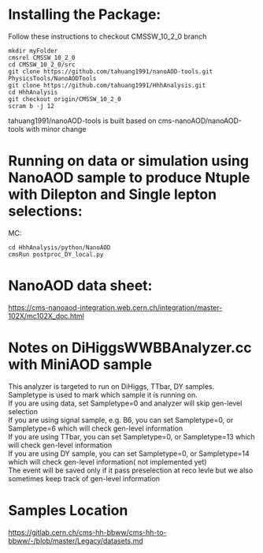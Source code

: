 # Installing the Package:

Follow these instructions to checkout CMSSW_10_2_0 branch   
```
mkdir myFolder   
cmsrel CMSSW_10_2_0   
cd CMSSW_10_2_0/src   
git clone https://github.com/tahuang1991/nanoAOD-tools.git PhysicsTools/NanoAODTools   
git clone https://github.com/tahuang1991/HhhAnalysis.git   
cd HhhAnalysis
git checkout origin/CMSSW_10_2_0
scram b -j 12   
```
tahuang1991/nanoAOD-tools is built based on cms-nanoAOD/nanoAOD-tools with minor change
# Running on data or simulation using NanoAOD sample to produce Ntuple with Dilepton and Single lepton selections:   

MC:
```
cd HhhAnalysis/python/NanoAOD
cmsRun postproc_DY_local.py
```
# NanoAOD data sheet: 
https://cms-nanoaod-integration.web.cern.ch/integration/master-102X/mc102X_doc.html

# Notes on DiHiggsWWBBAnalyzer.cc with MiniAOD sample
This analyzer is targeted to run on DiHiggs, TTbar, DY samples.     
Sampletype is used to mark which sample it is running on.   
If you are using data, set Sampletype=0 and analyzer will skip gen-level selection   
If you are using signal sample, e.g. B6, you can set Sampletype=0, or Sampletype=6 which will check gen-level information   
If you are using TTbar, you can set Sampletype=0, or Sampletype=13 which will check gen-level information   
If you are using DY sample, you can set Sampletype=0, or Sampletype=14 which will check gen-level information( not implemented yet)   
The event will be saved only if it pass preselection at reco levle but we also sometimes keep track of gen-level information   
 

# Samples Location
https://gitlab.cern.ch/cms-hh-bbww/cms-hh-to-bbww/-/blob/master/Legacy/datasets.md
